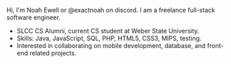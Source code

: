 Hi, I'm Noah Ewell or @exactnoah on discord.
I am a freelance full-stack software engineer.
- SLCC CS Alumni, current CS student at Weber State University.
- Skills: Java, JavaScript, SQL, PHP, HTML5, CSS3, MIPS, testing.
- Interested in collaborating on mobile development, database, and front-end related projects.
